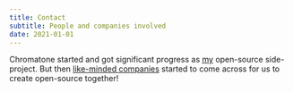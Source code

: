 ```yaml
---
title: Contact
subtitle: People and companies involved
date: 2021-01-01
---
```


Chromatone started and got significant progress as [my](./contact/index.md) open-source side-project. But then [like-minded companies](./partners/index.md) started to come across for us to create open-source together!